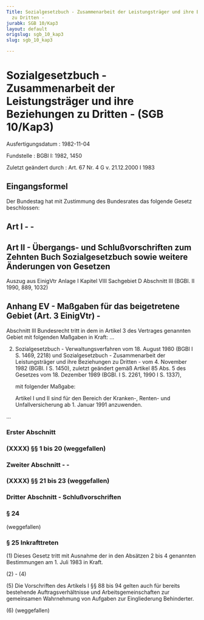```yaml
---
Title: Sozialgesetzbuch - Zusammenarbeit der Leistungsträger und ihre Beziehungen
  zu Dritten -
jurabk: SGB 10/Kap3
layout: default
origslug: sgb_10_kap3
slug: sgb_10_kap3

---
```


# Sozialgesetzbuch - Zusammenarbeit der Leistungsträger und ihre Beziehungen zu Dritten - (SGB 10/Kap3)

Ausfertigungsdatum
:   1982-11-04

Fundstelle
:   BGBl I: 1982, 1450

Zuletzt geändert durch
:   Art. 67 Nr. 4 G v. 21.12.2000 I 1983


## Eingangsformel

Der Bundestag hat mit Zustimmung des Bundesrates das folgende Gesetz
beschlossen:


## Art I - -



## Art II - Übergangs- und Schlußvorschriften zum Zehnten Buch Sozialgesetzbuch sowie weitere Änderungen von Gesetzen


Auszug aus EinigVtr Anlage I Kapitel VIII Sachgebiet D Abschnitt III
(BGBl. II 1990, 889, 1032)

## Anhang EV - Maßgaben für das beigetretene Gebiet (Art. 3 EinigVtr) -

Abschnitt III
Bundesrecht tritt in dem in Artikel 3 des Vertrages genannten Gebiet
mit folgenden Maßgaben in Kraft:
...

2.  Sozialgesetzbuch - Verwaltungsverfahren vom 18. August 1980 (BGBl I S.
    1469, 2218) und Sozialgesetzbuch - Zusammenarbeit der Leistungsträger
    und ihre Beziehungen zu Dritten - vom 4. November 1982 (BGBl. I S.
    1450), zuletzt geändert gemäß Artikel 85 Abs. 5 des Gesetzes vom 18.
    Dezember 1989 (BGBl. I S. 2261, 1990 I S. 1337),

    mit folgender Maßgabe:

    Artikel I und II sind für den Bereich der Kranken-, Renten- und
    Unfallversicherung ab 1. Januar 1991 anzuwenden.



...


### Erster Abschnitt



### (XXXX) §§ 1 bis 20 (weggefallen)



### Zweiter Abschnitt - -



### (XXXX) §§ 21 bis 23 (weggefallen)



### Dritter Abschnitt - Schlußvorschriften



### § 24

(weggefallen)


### § 25 Inkrafttreten

(1) Dieses Gesetz tritt mit Ausnahme der in den Absätzen 2 bis 4
genannten Bestimmungen am 1. Juli 1983 in Kraft.

(2) - (4)

(5) Die Vorschriften des Artikels I §§ 88 bis 94 gelten auch für
bereits bestehende Auftragsverhältnisse und Arbeitsgemeinschaften zur
gemeinsamen Wahrnehmung von Aufgaben zur Eingliederung Behinderter.

(6) (weggefallen)

